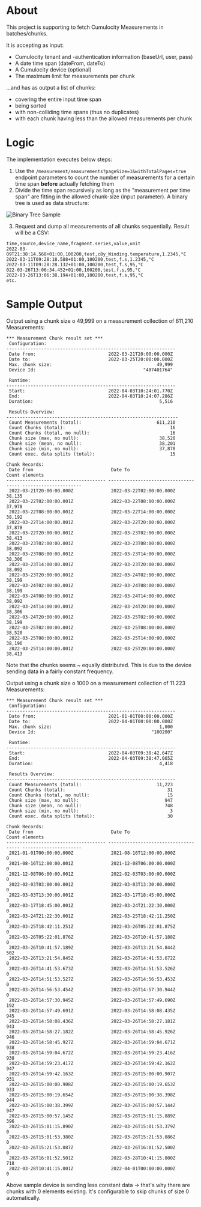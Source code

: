 
# About

This project is supporting to fetch Cumulocity Measurements in batches/chunks. 

It is accepting as input:
* Cumulocity tenant and -authentication information (baseUrl, user, pass)
* A date time span (dateFrom, dateTo)
* A Cumulocity device (optional)
* The maximum limit for measurements per chunk 

...and has as output a list of chunks:
* covering the entire input time span
* being sorted
* with non-colliding time spans (thus no duplicates)
* with each chunk having less than the allowed measurements per chunk

# Logic

The implementation executes below steps:

1) Use the `/measurement/measurements?pageSize=1&withTotalPages=true` endpoint parameters to count the number of measurements for a certain time span **before** actually fetching them
2) Divide the time span recursively as long as the "measurement per time span" are fitting in the allowed chunk-size (input parameter). A binary tree is used as data structure:

![Binary Tree Sample](/resources/imgs/binaryTreeReadme.png)

3) Request and dump all measurements of all chunks sequentially. Result will be a CSV:

```csv
time,source,device_name,fragment.series,value,unit
2022-03-09T21:38:14.568+01:00,100200,test,c8y_Winding.temperature,1.2345,°C
2022-03-11T09:28:18.588+01:00,100200,test,f.s,1.2345,°C
2022-03-11T09:28:28.132+01:00,100200,test,f.s,95,°C
022-03-26T13:06:34.452+01:00,100200,test,f.s,95,°C
2022-03-26T13:06:38.194+01:00,100200,test,f.s,95,°C
etc.
```

# Sample Output

Output using a chunk size o 49,999 on a measurement collection of 611,210 Measurements:
```
*** Measurement Chunk result set ***
 Configuration:                                                
---------------------------------------------------------------
 Date from:                           2022-03-21T20:00:00.000Z 
 Date to:                             2022-03-25T20:00:00.000Z 
 Max. chunk size:                                       49,999 
 Device Id:                                        "407401764" 

 Runtime:                                                      
---------------------------------------------------------------
 Start:                               2022-04-03T10:24:01.770Z 
 End:                                 2022-04-03T10:24:07.286Z 
 Duration:                                               5,516 

 Results Overview:                                              
----------------------------------------------------------------
 Count Measurements (total):                            611,210 
 Count Chunks (total):                                       16 
 Count Chunks (total, no null):                              16 
 Chunk size (max, no null):                              38,520 
 Chunk size (mean, no null):                             38,201 
 Chunk size (min, no null):                              37,878 
 Count exec. data splits (total):                            15 

Chunk Records:
 Date from                             Date To                               Count elements       
------------------------------------- ------------------------------------- ----------------------
 2022-03-21T20:00:00.000Z              2022-03-22T02:00:00.000Z                            38,135 
 2022-03-22T02:00:00.001Z              2022-03-22T08:00:00.000Z                            37,978 
 2022-03-22T08:00:00.001Z              2022-03-22T14:00:00.000Z                            38,192 
 2022-03-22T14:00:00.001Z              2022-03-22T20:00:00.000Z                            37,878 
 2022-03-22T20:00:00.001Z              2022-03-23T02:00:00.000Z                            38,413 
 2022-03-23T02:00:00.001Z              2022-03-23T08:00:00.000Z                            38,092 
 2022-03-23T08:00:00.001Z              2022-03-23T14:00:00.000Z                            38,306 
 2022-03-23T14:00:00.001Z              2022-03-23T20:00:00.000Z                            38,092 
 2022-03-23T20:00:00.001Z              2022-03-24T02:00:00.000Z                            38,199 
 2022-03-24T02:00:00.001Z              2022-03-24T08:00:00.000Z                            38,199 
 2022-03-24T08:00:00.001Z              2022-03-24T14:00:00.000Z                            38,092 
 2022-03-24T14:00:00.001Z              2022-03-24T20:00:00.000Z                            38,306 
 2022-03-24T20:00:00.001Z              2022-03-25T02:00:00.000Z                            38,199 
 2022-03-25T02:00:00.001Z              2022-03-25T08:00:00.000Z                            38,520 
 2022-03-25T08:00:00.001Z              2022-03-25T14:00:00.000Z                            38,196 
 2022-03-25T14:00:00.001Z              2022-03-25T20:00:00.000Z                            38,413 
```
Note that the chunks seems ~ equally distributed. This is due to the device sending data in a fairly constant frequency.


Output using a chunk size o 1000 on a measurement collection of 11.223 Measurements:

```
*** Measurement Chunk result set ***
 Configuration:                                                
---------------------------------------------------------------
 Date from:                           2021-01-01T00:00:00.000Z 
 Date to:                             2022-04-01T00:00:00.000Z 
 Max. chunk size:                                        1,000 
 Device Id:                                           "100200" 

 Runtime:                                                      
---------------------------------------------------------------
 Start:                               2022-04-03T09:38:42.647Z 
 End:                                 2022-04-03T09:38:47.065Z 
 Duration:                                               4,418 

 Results Overview:                                             
---------------------------------------------------------------
 Count Measurements (total):                            11,223 
 Count Chunks (total):                                      31 
 Count Chunks (total, no null):                             15 
 Chunk size (max, no null):                                947 
 Chunk size (mean, no null):                               748 
 Chunk size (min, no null):                                  3 
 Count exec. data splits (total):                           30 

Chunk Records:
 Date from                             Date To                               Count elements       
------------------------------------- ------------------------------------- ----------------------
 2021-01-01T00:00:00.000Z              2021-08-16T12:00:00.000Z                                 0 
 2021-08-16T12:00:00.001Z              2021-12-08T06:00:00.000Z                                 0 
 2021-12-08T06:00:00.001Z              2022-02-03T03:00:00.000Z                                 0 
 2022-02-03T03:00:00.001Z              2022-03-03T13:30:00.000Z                                 0 
 2022-03-03T13:30:00.001Z              2022-03-17T18:45:00.000Z                                 3 
 2022-03-17T18:45:00.001Z              2022-03-24T21:22:30.000Z                                 0 
 2022-03-24T21:22:30.001Z              2022-03-25T18:42:11.250Z                                 0 
 2022-03-25T18:42:11.251Z              2022-03-26T05:22:01.875Z                                 0 
 2022-03-26T05:22:01.876Z              2022-03-26T10:41:57.188Z                                 0 
 2022-03-26T10:41:57.189Z              2022-03-26T13:21:54.844Z                               502 
 2022-03-26T13:21:54.845Z              2022-03-26T14:41:53.672Z                                 0 
 2022-03-26T14:41:53.673Z              2022-03-26T14:51:53.526Z                                 0 
 2022-03-26T14:51:53.527Z              2022-03-26T14:56:53.453Z                                 0 
 2022-03-26T14:56:53.454Z              2022-03-26T14:57:30.944Z                                 0 
 2022-03-26T14:57:30.945Z              2022-03-26T14:57:49.690Z                               192 
 2022-03-26T14:57:49.691Z              2022-03-26T14:58:08.435Z                               945 
 2022-03-26T14:58:08.436Z              2022-03-26T14:58:27.181Z                               943 
 2022-03-26T14:58:27.182Z              2022-03-26T14:58:45.926Z                               946 
 2022-03-26T14:58:45.927Z              2022-03-26T14:59:04.671Z                               938 
 2022-03-26T14:59:04.672Z              2022-03-26T14:59:23.416Z                               938 
 2022-03-26T14:59:23.417Z              2022-03-26T14:59:42.162Z                               947 
 2022-03-26T14:59:42.163Z              2022-03-26T15:00:00.907Z                               931 
 2022-03-26T15:00:00.908Z              2022-03-26T15:00:19.653Z                               933 
 2022-03-26T15:00:19.654Z              2022-03-26T15:00:38.398Z                               944 
 2022-03-26T15:00:38.399Z              2022-03-26T15:00:57.144Z                               947 
 2022-03-26T15:00:57.145Z              2022-03-26T15:01:15.889Z                               396 
 2022-03-26T15:01:15.890Z              2022-03-26T15:01:53.379Z                                 0 
 2022-03-26T15:01:53.380Z              2022-03-26T15:21:53.086Z                                 0 
 2022-03-26T15:21:53.087Z              2022-03-26T16:01:52.500Z                                 0 
 2022-03-26T16:01:52.501Z              2022-03-28T10:41:15.000Z                               718 
 2022-03-28T10:41:15.001Z              2022-04-01T00:00:00.000Z                                 0 
```
Above sample device is sending less constant data -> that's why there are chunks with 0 elements existing. It's configurable to skip chunks of size 0 automatically.